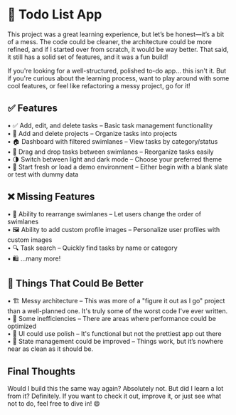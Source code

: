 # 📝 Todo List App

This project was a great learning experience, but let’s be honest—it’s a bit of a mess. The code could be cleaner, the architecture could be more refined, and if I started over from scratch, it would be way better. That said, it still has a solid set of features, and it was a fun build!

If you're looking for a well-structured, polished to-do app… this isn't it. But if you're curious about the learning process, want to play around with some cool features, or feel like refactoring a messy project, go for it!

## ✅ Features
• ✅ Add, edit, and delete tasks – Basic task management functionality  
• 📂 Add and delete projects – Organize tasks into projects  
• 🏠 Dashboard with filtered swimlanes – View tasks by category/status  
• 🔄 Drag and drop tasks between swimlanes – Reorganize tasks easily  
• 🌗 Switch between light and dark mode – Choose your preferred theme  
• 🚀 Start fresh or load a demo environment – Either begin with a blank slate or test with dummy data  

## ❌ Missing Features
• 🔄 Ability to rearrange swimlanes – Let users change the order of swimlanes  
• 🖼 Ability to add custom profile images – Personalize user profiles with custom images  
• 🔍 Task search – Quickly find tasks by name or category  
• 🛍️ ...many more! 

## 🚧 Things That Could Be Better
• 🏗 Messy architecture – This was more of a "figure it out as I go" project than a well-planned one. It's truly some of the worst code I've ever written.
• 🐢 Some inefficiencies – There are areas where performance could be optimized  
• 🎨 UI could use polish – It's functional but not the prettiest app out there  
• 🔄 State management could be improved – Things work, but it’s nowhere near as clean as it should be. 

## Final Thoughts
Would I build this the same way again? Absolutely not. But did I learn a lot from it? Definitely. If you want to check it out, improve it, or just see what not to do, feel free to dive in! 😄
